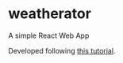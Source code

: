 # weatherator
A simple React Web App

Developed following [this tutorial](https://github.com/ericvicenti/intro-to-react).
